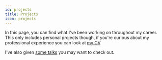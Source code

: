 ```yaml
---
id: projects
title: Projects
icon: projects
---
```


In this page, you can find what I've been working on throughout my career. This only includes personal projects though, if you're curious about my professional experience you can look at [my CV](/cv.pdf).

I've also given [some talks](/talks) you may want to check out.
